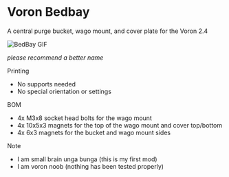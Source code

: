 # Voron Bedbay
A central purge bucket, wago mount, and cover plate for the Voron 2.4

![BedBay GIF](https://media.giphy.com/media/ICmAGDLUbcVwk3xE4B/giphy.gif)

_please recommend a better name_

Printing
* No supports needed
* No special orientation or settings

BOM
* 4x M3x8 socket head bolts for the wago mount
* 4x 10x5x3 magnets for the top of the wago mount and cover top/bottom
* 4x 6x3 magnets for the bucket and wago mount sides

Note
* I am small brain unga bunga (this is my first mod)
* I am voron noob (nothing has been tested properly)
